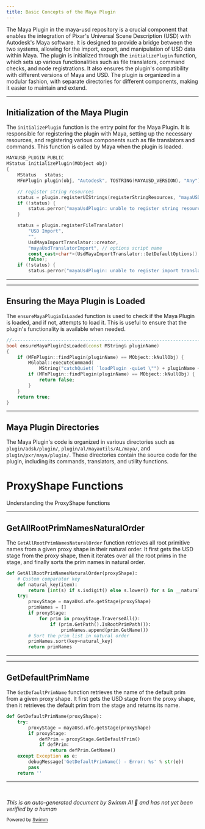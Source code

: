 ```yaml
---
title: Basic Concepts of the Maya Plugin
---
```


The Maya Plugin in the maya-usd repository is a crucial component that enables the integration of Pixar's Universal Scene Description (USD) with Autodesk's Maya software. It is designed to provide a bridge between the two systems, allowing for the import, export, and manipulation of USD data within Maya. The plugin is initialized through the `initializePlugin` function, which sets up various functionalities such as file translators, command checks, and node registrations. It also ensures the plugin's compatibility with different versions of Maya and USD. The plugin is organized in a modular fashion, with separate directories for different components, making it easier to maintain and extend.

<SwmSnippet path="/plugin/adsk/plugin/plugin.cpp" line="128">

---

## Initialization of the Maya Plugin

The `initializePlugin` function is the entry point for the Maya Plugin. It is responsible for registering the plugin with Maya, setting up the necessary resources, and registering various components such as file translators and commands. This function is called by Maya when the plugin is loaded.

```c++
MAYAUSD_PLUGIN_PUBLIC
MStatus initializePlugin(MObject obj)
{
    MStatus   status;
    MFnPlugin plugin(obj, "Autodesk", TOSTRING(MAYAUSD_VERSION), "Any");

    // register string resources
    status = plugin.registerUIStrings(registerStringResources, "mayaUSDRegisterStrings");
    if (!status) {
        status.perror("mayaUsdPlugin: unable to register string resources.");
    }

    status = plugin.registerFileTranslator(
        "USD Import",
        "",
        UsdMayaImportTranslator::creator,
        "mayaUsdTranslatorImport", // options script name
        const_cast<char*>(UsdMayaImportTranslator::GetDefaultOptions().c_str()),
        false);
    if (!status) {
        status.perror("mayaUsdPlugin: unable to register import translator.");
```

---

</SwmSnippet>

<SwmSnippet path="/plugin/al/mayautils/AL/maya/utils/Utils.cpp" line="36">

---

## Ensuring the Maya Plugin is Loaded

The `ensureMayaPluginIsLoaded` function is used to check if the Maya Plugin is loaded, and if not, attempts to load it. This is useful to ensure that the plugin's functionality is available when needed.

```c++
//----------------------------------------------------------------------------------------------------------------------
bool ensureMayaPluginIsLoaded(const MString& pluginName)
{
    if (MFnPlugin::findPlugin(pluginName) == MObject::kNullObj) {
        MGlobal::executeCommand(
            MString("catchQuiet( `loadPlugin -quiet \"") + pluginName + "\"`)", false, false);
        if (MFnPlugin::findPlugin(pluginName) == MObject::kNullObj) {
            return false;
        }
    }
    return true;
}
```

---

</SwmSnippet>

## Maya Plugin Directories

The Maya Plugin's code is organized in various directories such as `plugin/adsk/plugin/`, `plugin/al/mayautils/AL/maya/`, and `plugin/pxr/maya/plugin/`. These directories contain the source code for the plugin, including its commands, translators, and utility functions.

# ProxyShape Functions

Understanding the ProxyShape functions

<SwmSnippet path="/plugin/adsk/scripts/AETemplateHelpers.py" line="20">

---

## GetAllRootPrimNamesNaturalOrder

The `GetAllRootPrimNamesNaturalOrder` function retrieves all root primitive names from a given proxy shape in their natural order. It first gets the USD stage from the proxy shape, then it iterates over all the root prims in the stage, and finally sorts the prim names in natural order.

```python
def GetAllRootPrimNamesNaturalOrder(proxyShape):
    # Custom comparator key
    def natural_key(item):
        return [int(s) if s.isdigit() else s.lower() for s in __naturalOrderRE.split(item)]
    try:
        proxyStage = mayaUsd.ufe.getStage(proxyShape)
        primNames = []
        if proxyStage:
            for prim in proxyStage.TraverseAll():
                if (prim.GetPath().IsRootPrimPath()):
                    primNames.append(prim.GetName())
        # Sort the prim list in natural order
        primNames.sort(key=natural_key)
        return primNames
```

---

</SwmSnippet>

<SwmSnippet path="/plugin/adsk/scripts/AETemplateHelpers.py" line="39">

---

## GetDefaultPrimName

The `GetDefaultPrimName` function retrieves the name of the default prim from a given proxy shape. It first gets the USD stage from the proxy shape, then it retrieves the default prim from the stage and returns its name.

```python
def GetDefaultPrimName(proxyShape):
    try:
        proxyStage = mayaUsd.ufe.getStage(proxyShape)
        if proxyStage:
            defPrim = proxyStage.GetDefaultPrim()
            if defPrim:
                return defPrim.GetName()
    except Exception as e:
        debugMessage('GetDefaultPrimName() - Error: %s' % str(e))
        pass
    return ''
```

---

</SwmSnippet>

&nbsp;

_This is an auto-generated document by Swimm AI 🌊 and has not yet been verified by a human_

<SwmMeta version="3.0.0" repo-id="Z2l0aHViJTNBJTNBbWF5YS11c2QlM0ElM0FnaWxhZG5hdm90" repo-name="maya-usd"><sup>Powered by [Swimm](/)</sup></SwmMeta>
